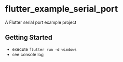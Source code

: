 # flutter_example_serial_port

A Flutter serial port example project

## Getting Started

- execute `flutter run -d windows`
- see console log 
